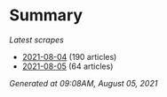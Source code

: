# Summary
*Latest scrapes*
* [2021-08-04](https://github.com/nuuuwan/news_lk/blob/data/news_lk.2021-08-04.json) (190 articles)
* [2021-08-05](https://github.com/nuuuwan/news_lk/blob/data/news_lk.2021-08-05.json) (64 articles)

*Generated at 09:08AM, August 05, 2021*